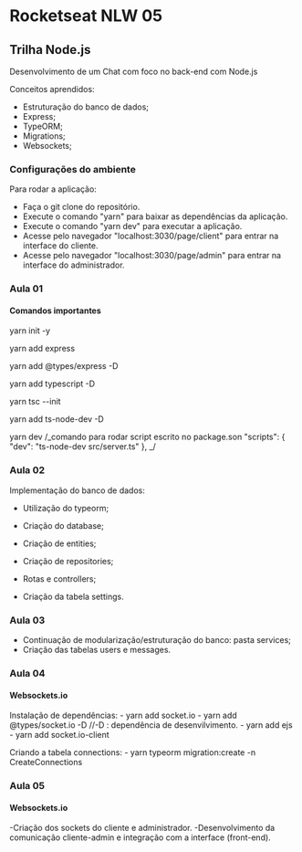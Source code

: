 # Rocketseat NLW 05

## Trilha Node.js

Desenvolvimento de um Chat com foco no back-end com Node.js

Conceitos aprendidos:
- Estruturação do banco de dados;
- Express;
- TypeORM;
- Migrations;
- Websockets;

### Configurações do ambiente

Para rodar a aplicação:
- Faça o git clone do repositório.
- Execute o comando "yarn" para baixar as dependências da aplicação.
- Execute o comando "yarn dev" para executar a aplicação.
- Acesse pelo navegador "localhost:3030/page/client" para entrar na interface do cliente.
- Acesse pelo navegador "localhost:3030/page/admin" para entrar na interface do administrador.

### Aula 01

#### Comandos importantes

yarn init -y

yarn add express

yarn add @types/express -D

yarn add typescript -D

yarn tsc --init

yarn add ts-node-dev -D

yarn dev
/_comando para rodar script escrito no package.son
"scripts": {
"dev": "ts-node-dev src/server.ts"
},
_/

### Aula 02

Implementação do banco de dados:

- Utilização do typeorm;
- Criação do database;
- Criação de entities;
- Criação de repositories;
- Rotas e controllers;

- Criação da tabela settings.

### Aula 03

- Continuação de modularização/estruturação do banco: pasta services;
- Criação das tabelas users e messages.

### Aula 04
 
#### Websockets.io
Instalação de dependências:
    - yarn add socket.io
    - yarn add @types/socket.io -D  //-D : dependência de desenvilvimento.
    - yarn add ejs
    - yarn add socket.io-client

Criando a tabela connections:
    - yarn typeorm migration:create -n CreateConnections
    
### Aula 05

#### Websockets.io
  -Criação dos sockets do cliente e administrador.
  -Desenvolvimento da comunicação cliente-admin e integração com a interface (front-end).
